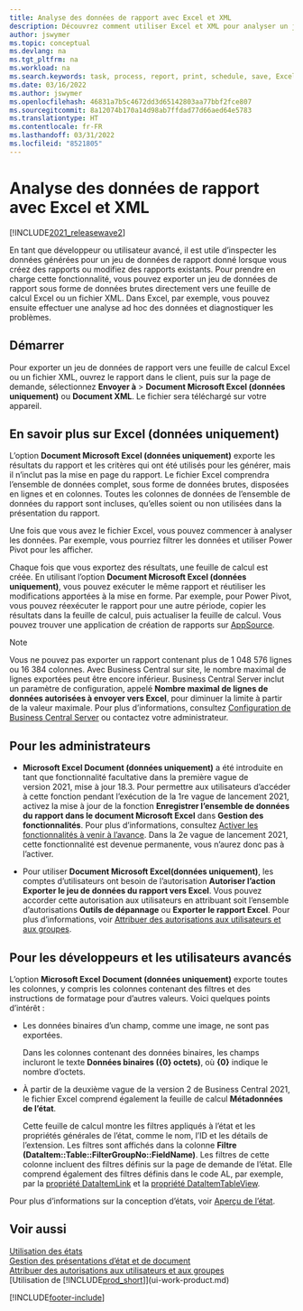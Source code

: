 ```yaml
---
title: Analyse des données de rapport avec Excel et XML
description: Découvrez comment utiliser Excel et XML pour analyser un jeu de données de rapport.
author: jswymer
ms.topic: conceptual
ms.devlang: na
ms.tgt_pltfrm: na
ms.workload: na
ms.search.keywords: task, process, report, print, schedule, save, Excel, PDF, Word, dataset
ms.date: 03/16/2022
ms.author: jswymer
ms.openlocfilehash: 46831a7b5c4672dd3d65142803aa77bbf2fce807
ms.sourcegitcommit: 8a12074b170a14d98ab7ffdad77d66aed64e5783
ms.translationtype: HT
ms.contentlocale: fr-FR
ms.lasthandoff: 03/31/2022
ms.locfileid: "8521805"
---
```

# <a name="analyzing-report-data-with-excel-and-xml"></a>Analyse des données de rapport avec Excel et XML

[!INCLUDE[2021_releasewave2](includes/2021_releasewave2.md)]

En tant que développeur ou utilisateur avancé, il est utile d’inspecter les données générées pour un jeu de données de rapport donné lorsque vous créez des rapports ou modifiez des rapports existants. Pour prendre en charge cette fonctionnalité, vous pouvez exporter un jeu de données de rapport sous forme de données brutes directement vers une feuille de calcul Excel ou un fichier XML. Dans Excel, par exemple, vous pouvez ensuite effectuer une analyse ad hoc des données et diagnostiquer les problèmes.

## <a name="get-started"></a>Démarrer

Pour exporter un jeu de données de rapport vers une feuille de calcul Excel ou un fichier XML, ouvrez le rapport dans le client, puis sur la page de demande, sélectionnez **Envoyer à** > **Document Microsoft Excel (données uniquement)** ou **Document XML**. Le fichier sera téléchargé sur votre appareil.

## <a name="more-about-excel-data-only"></a>En savoir plus sur Excel (données uniquement)

L’option **Document Microsoft Excel (données uniquement)** exporte les résultats du rapport et les critères qui ont été utilisés pour les générer, mais il n’inclut pas la mise en page du rapport. Le fichier Excel comprendra l’ensemble de données complet, sous forme de données brutes, disposées en lignes et en colonnes. Toutes les colonnes de données de l’ensemble de données du rapport sont incluses, qu’elles soient ou non utilisées dans la présentation du rapport.

Une fois que vous avez le fichier Excel, vous pouvez commencer à analyser les données. Par exemple, vous pourriez filtrer les données et utiliser Power Pivot pour les afficher.

Chaque fois que vous exportez des résultats, une feuille de calcul est créée. En utilisant l’option **Document Microsoft Excel (données uniquement)**, vous pouvez exécuter le même rapport et réutiliser les modifications apportées à la mise en forme. Par exemple, pour Power Pivot, vous pouvez réexécuter le rapport pour une autre période, copier les résultats dans la feuille de calcul, puis actualiser la feuille de calcul. Vous pouvez trouver une application de création de rapports sur [AppSource](https://appsource.microsoft.com/).

> [!NOTE]
> Vous ne pouvez pas exporter un rapport contenant plus de 1 048 576 lignes ou 16 384 colonnes. Avec Business Central sur site, le nombre maximal de lignes exportées peut être encore inférieur. Business Central Server inclut un paramètre de configuration, appelé **Nombre maximal de lignes de données autorisées à envoyer vers Excel**, pour diminuer la limite à partir de la valeur maximale. Pour plus d’informations, consultez [Configuration de Business Central Server](/dynamics365/business-central/dev-itpro/administration/configure-server-instance#General) ou contactez votre administrateur.

## <a name="for-administrators"></a>Pour les administrateurs

- **Microsoft Excel Document (données uniquement)** a été introduite en tant que fonctionnalité facultative dans la première vague de version 2021, mise à jour 18.3. Pour permettre aux utilisateurs d’accéder à cette fonction pendant l’exécution de la 1re vague de lancement 2021, activez la mise à jour de la fonction **Enregistrer l’ensemble de données du rapport dans le document Microsoft Excel** dans **Gestion des fonctionnalités**. Pour plus d’informations, consultez [Activer les fonctionnalités à venir à l’avance](/dynamics365/business-central/dev-itpro/administration/feature-management). Dans la 2e vague de lancement 2021, cette fonctionnalité est devenue permanente, vous n’aurez donc pas à l’activer.

- Pour utiliser **Document Microsoft Excel(données uniquement)**, les comptes d’utilisateurs ont besoin de l’autorisation **Autoriser l’action Exporter le jeu de données du rapport vers Excel**. Vous pouvez accorder cette autorisation aux utilisateurs en attribuant soit l’ensemble d’autorisations **Outils de dépannage** ou **Exporter le rapport Excel**. Pour plus d’informations, voir [Attribuer des autorisations aux utilisateurs et aux groupes](ui-define-granular-permissions.md).  

## <a name="for-developers-and-advanced-users"></a>Pour les développeurs et les utilisateurs avancés

L’option **Microsoft Excel Document (données uniquement)** exporte toutes les colonnes, y compris les colonnes contenant des filtres et des instructions de formatage pour d’autres valeurs. Voici quelques points d’intérêt :

- Les données binaires d’un champ, comme une image, ne sont pas exportées.

  Dans les colonnes contenant des données binaires, les champs incluront le texte **Données binaires ({0} octets)**, où **{0}** indique le nombre d’octets.
- À partir de la deuxième vague de la version 2 de Business Central 2021, le fichier Excel comprend également la feuille de calcul **Métadonnées de l’état**.

  Cette feuille de calcul montre les filtres appliqués à l’état et les propriétés générales de l’état, comme le nom, l’ID et les détails de l’extension. Les filtres sont affichés dans la colonne **Filtre (DataItem::Table::FilterGroupNo::FieldName)**. Les filtres de cette colonne incluent des filtres définis sur la page de demande de l’état. Elle comprend également des filtres définis dans le code AL, par exemple, par la [propriété DataItemLink](/dynamics365/business-central/dev-itpro/developer/properties/devenv-dataitemlink-reports-property) et la [propriété DataItemTableView](/dynamics365/business-central/dev-itpro/developer/properties/devenv-dataitemtableview-property).

Pour plus d’informations sur la conception d’états, voir [Aperçu de l’état](/dynamics365/business-central/dev-itpro/developer/devenv-reports).

## <a name="see-also"></a>Voir aussi

[Utilisation des états](ui-work-report.md)  
[Gestion des présentations d’état et de document](ui-manage-report-layouts.md)  
[Attribuer des autorisations aux utilisateurs et aux groupes](ui-define-granular-permissions.md)  
[Utilisation de [!INCLUDE[prod_short](includes/prod_short.md)]](ui-work-product.md)

[!INCLUDE[footer-include](includes/footer-banner.md)]